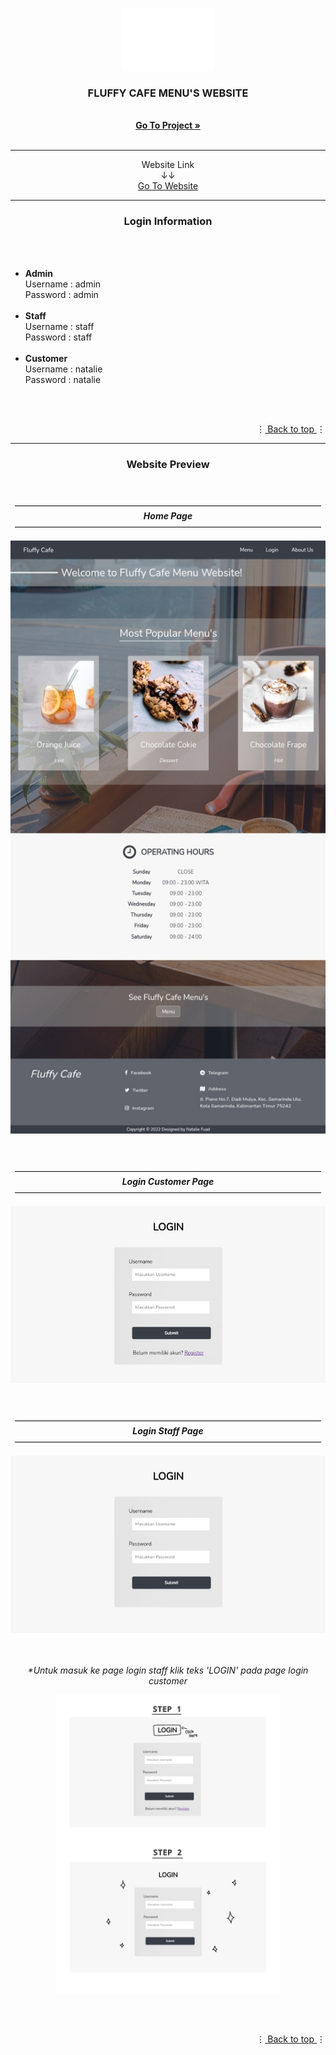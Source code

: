 <!-- README Referensi: https://github.com/othneildrew/Best-README-Template/ -->

<a name="top"></a>

<div align="center">
  <img src="image/page-icon.png" alt="page-icon" width="150" height="100">

  <h3>FLUFFY CAFE MENU'S WEBSITE</h3>
  <p>
    <!-- <i>deskripsi</i> -->
    <br>
    <a href="https://github.com/Natalieefd/cafe-menu.git"><strong>Go To Project  »</strong></a><br><br>
  </p>
  <hr>
  <p>
    Website Link
    <br>↓↓<br>
    <a href="http://www.fluffycafe.byethost7.com/">Go To Website</a>
    <br>
    <hr>
    <h3>Login Information</h3>
    <br><br>
  </p>
</div>

<div align="left">
  <p>
    <ul>
      <li><b>Admin</b><br> Username : admin<br>Password : admin</li>
      <br>
      <li><b>Staff</b><br> Username : staff<br>Password : staff</li>
      <br>
      <li><b>Customer</b><br> Username : natalie<br>Password : natalie</li>
    </ul>
  </p>
  <br><br>
  <p align="right">⋮<a href="#top"> Back to top </a>⋮</p>
</div>

<div align="center">
  <hr>
  <h3><b>Website Preview</b></h3>
  <br>
  <p>
    ———————————————————————————————————<br>
    <b><i>Home Page</i></b><br>
    ———————————————————————————————————<br>
  </p>
  <img src="image/home-page.jpg" alt="Fluffy Cafe Menu's Home Page">
  <br><br><br>
  <p>
    ———————————————————————————————————<br>
    <b><i>Login Customer Page</i></b><br>
    ———————————————————————————————————<br>
  </p>
  <img src="image/login-customer.jpg" alt="Login Customer Page">
  <br><br><br>
  <p>
    ———————————————————————————————————<br>
    <b><i>Login Staff Page</i></b><br>
    ———————————————————————————————————<br>
  </p>
  <img src="image/login-staff.jpg" alt="Login Staff Page">
  <p>
  <br><br>
    <i>*Untuk masuk ke page login staff klik teks 'LOGIN' pada page login customer</i>
  </p><img src="image/login-staff-step.png" alt="Login Staff Step" width="71%">
</div>

<br><br>
<p align="right">⋮<a href="#top"> Back to top </a>⋮</p>

